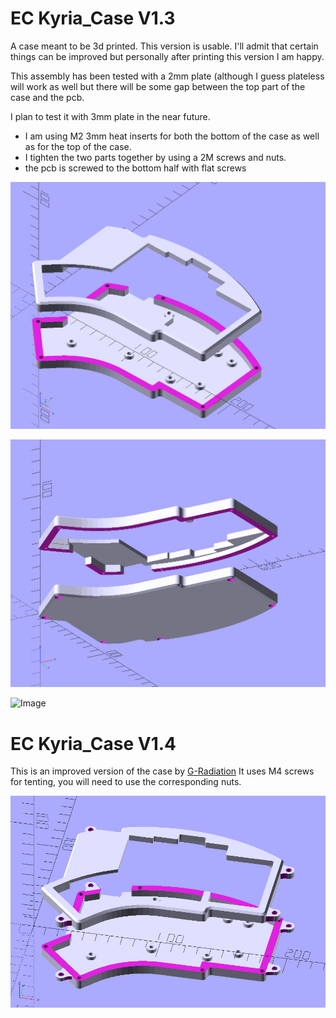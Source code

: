# EC Kyria_Case V1.3
A case meant to be 3d printed.
This version is usable. I'll admit that certain things can be improved but personally after printing this version I am happy.

This assembly has been tested with a 2mm plate (although I guess plateless will work as well but there will be some gap between the top part of the case and the pcb.

I plan to test it with 3mm plate in the near future.

* I am using M2 3mm heat inserts for both the bottom of the case as well as for the top of the case. 
* I tighten the two parts together by using a 2M screws and nuts.
* the pcb is screwed to the bottom half with flat screws

![Image](2021-09-24_000425.png)

![Image](2021-09-24_000457.png)

![Image](20210919_1135092.jpg)

# EC Kyria_Case V1.4 
This is an improved version of the case by [G-Radiation](https://github.com/alohacocoa)
It uses M4 screws for tenting, you will need to use the corresponding nuts. 

![Image](2021-09-26_232053.png)
